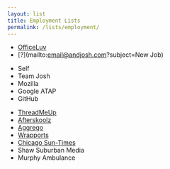```yaml
---
layout: list
title: Employment Lists
permalink: /lists/employment/
---
```


- [OfficeLuv](//www.officeluv.com)
- [?](mailto:email@andjosh.com?subject=New Job)

<!--two items:-->

- Self
- Team Josh
- Mozilla
- Google ATAP
- GitHub

<!--two items:-->

- [ThreadMeUp](http://threadmeup.com)
- [Afterskoolz](http://afterskoolz.com)
- [Aggrego](http://aggrego.com)
- [Wrapports](http://wrapports.com)
- [Chicago Sun-Times](http://suntimes.com)
- Shaw Suburban Media
- Murphy Ambulance
